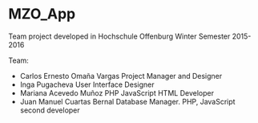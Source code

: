 # MZO_App
Team project developed in Hochschule Offenburg Winter Semester 2015-2016

Team:
- Carlos Ernesto Omaña Vargas   Project Manager and Designer
- Inga Pugacheva                User Interface Designer
- Mariana Acevedo Muñoz         PHP JavaScript HTML Developer
- Juan Manuel Cuartas Bernal    Database Manager. PHP, JavaScript second developer
